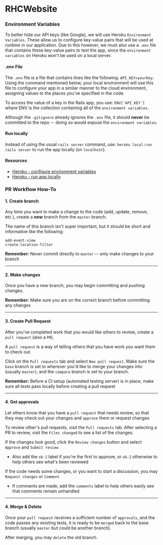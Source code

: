 # RHCWebsite

### Environment Variables
To better hide our API keys (like Google), we will use Heroku `Environment Variables`. These allow us to configure key-value pairs that will be used at runtime in our application. Due to this however, we must also use a `.env` file that contains these key-value pairs to test the app, since the `environment variables` on Heroku won't be used on a local server.

#### .env File
The `.env` file is a file that contains lines like the following: ```API_KEY=yourKey```. Using the command mentioned below, your local environment will use this file to configure your app in a similar manner to the cloud environment, assigning values to the places you've specified in the code.

To access the value of a key in the Rails app, you use: ```ENV['API_KEY']``` where ENV is the collection containing all of the `environment variables`.

Although the `.gitignore` already ignores the `.env` file, it should **never** be committed to the repo -- doing so would expose the `environment variables`.

#### Run locally
Instead of using the usual ```rails server``` command, use: ```heroku local:run rails server``` to run the app locally (on `localhost`).

#### Resources
* [Heroku - configure environment variables](https://devcenter.heroku.com/articles/config-vars)
* [Heroku - run app locally](https://devcenter.heroku.com/articles/heroku-local)


### PR Workflow How-To
#### 1. Create branch
Any time you want to make a change to the code (add, update, remove, etc.), create a **new** branch from the `master` branch.

The name of this branch isn't super important, but it should be short and informative like the following:
```
add-event-view
create-location-filter
```
**Remember:** Never commit directly to `master` -- only make changes to your branch

----

#### 2. Make changes
Once you have a new branch, you may begin committing and pushing changes.

**Remember:** Make sure you are on the correct branch before committing any changes

----

#### 3. Create Pull Request
After you've completed work that you would like others to review, create a `pull request` (also a `PR`).

A `pull request` is a way of telling others that you have work you want them to check out.

Click on the `Pull requests` tab and select `New pull request`. Make sure the `base` branch is set to wherever you'd like to merge your changes into (usually `master`), and the `compare` branch is set to your branch.

**Remember:** Before a CI setup (automated testing server) is in place, make sure all tests pass locally before creating a pull request

----

#### 4. Get approvals
Let others know that you have a `pull request` that needs review, so that they may check out your changes and `approve` them or request changes

To review other's pull requests, visit the `Pull requests` tab. After selecting a PR to review, visit the `Files changed` to see a list of the changes.

If the changes look good, click the `Review changes` button and select `Approve` and `Submit review`
* Also add the `ok-1` label if you're the first to approve, or `ok-2` otherwise to help others see what's been reviewed

If the code needs some changes, or you want to start a discussion, you may `Request changes` or `Comment`
* If comments are made, add the `comments` label to help others easily see that comments remain unhandled

----

#### 4. Merge & Delete
Once your `pull request` receives a sufficient number of `approvals`, and the code passes any existing tests, it is ready to be `merged` back to the base branch (usually `master` but could be another branch).

After merging, you may `delete` the old branch.
